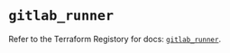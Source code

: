 # `gitlab_runner`

Refer to the Terraform Registory for docs: [`gitlab_runner`](https://registry.terraform.io/providers/gitlabhq/gitlab/16.2.0/docs/resources/runner).

